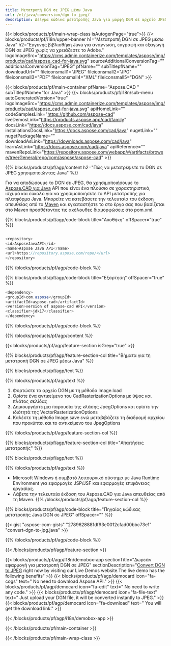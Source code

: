 ```yaml
---
title: Μετατροπή DGN σε JPEG μέσω Java 
url: /el/java/conversion/dgn-to-jpeg/ 
description: Δείγμα κώδικα μετατροπής Java για μορφή DGN σε αρχείο JPEG. Χρησιμοποιήστε αυτό το παράδειγμα κώδικα για να μετατρέψετε το DGN σε JPEG σε οποιαδήποτε εφαρμογή που βασίζεται σε Web ή Desktop Java.
---
```


{{< blocks/products/pf/main-wrap-class isAutogenPage="true">}}
{{< blocks/products/pf/i18n/upper-banner h1="Μετατροπή DGN σε JPEG μέσω Java" h2="Εγγενής βιβλιοθήκη Java για ανάγνωση, εγγραφή και εξαγωγή DGN σε JPEG χωρίς να χρειάζεστε το Adobe." logoImageSrc="https://cms.admin.containerize.com/templates/aspose/img/products/cad/aspose_cad-for-java.svg" sourceAdditionalConversionTag="" additionalConversionTag="JPEG" pfName="" subTitlepfName="" downloadUrl="" fileiconsmall1="JPEG" fileiconsmall2="JPG" fileiconsmall3="PDF" fileiconsmall4="XML" fileiconsmall5="DGN" >}}

{{< blocks/products/pf/main-container pfName="Aspose.CAD " subTitlepfName="for Java" >}}
{{< blocks/products/pf/i18n/sub-menu autoGeneratedVersion="true" logoImageSrc="https://cms.admin.containerize.com/templates/aspose/img/products/cad/aspose_cad-for-java.svg" apiHomeLink="" codeSamplesLink="https://github.com/aspose-cad" liveDemosLink="https://products.aspose.app/cad/family" docsLink="https://docs.aspose.com/cad/java" installationsDocsLink="https://docs.aspose.com/cad/java" nugetLink="" nugetPackageName="" downloadAsLink="https://downloads.aspose.com/cad/java" learnAsLink="https://docs.aspose.com/cad/java" apiReference="" mavenRepoLink="https://repository.aspose.com/webapp/#/artifacts/browse/tree/General/repo/com/aspose/aspose-cad" >}}

{{% blocks/products/pf/agp/content h2="Πώς να μετατρέψετε το DGN σε JPEG χρησιμοποιώντας Java" %}}

Για να αποδώσουμε το DGN σε JPEG, θα χρησιμοποιήσουμε το <a href=https://products.aspose.com/cad/java>Aspose.CAD για Java</a> API που είναι ένα πλούσιο σε χαρακτηριστικά, ισχυρό και εύκολο για να χρησιμοποιήσετε το API μετατροπής για πλατφόρμα Java. Μπορείτε να κατεβάσετε την τελευταία του έκδοση απευθείας από το <a href=https://repository.aspose.com/webapp/#/artifacts/browse/tree/General/repo/com/aspose/aspose-cad>Maven</a> και εγκαταστήστε το στο έργο σας που βασίζεται στο Maven προσθέτοντας τις ακόλουθες διαμορφώσεις στο pom.xml.

{{% blocks/products/pf/agp/code-block title="Αποθήκη" offSpacer="true" %}}

```cs

<repository>
<id>AsposeJavaAPI</id>
<name>Aspose Java API</name>
<url>https://repository.aspose.com/repo/</url>
</repository>

```

{{% /blocks/products/pf/agp/code-block %}}

{{% blocks/products/pf/agp/code-block title="Εξάρτηση" offSpacer="true" %}}

```cs
<dependency>
<groupId>com.aspose</groupId>
<artifactId>aspose-cad</artifactId>
<version>version of aspose-cad API</version>
<classifier>jdk17</classifier>
</dependency>

```

{{% /blocks/products/pf/agp/code-block %}}

{{% /blocks/products/pf/agp/content %}}

{{< blocks/products/pf/agp/feature-section isGrey="true" >}}

{{% blocks/products/pf/agp/feature-section-col title="Βήματα για τη μετατροπή DGN σε JPEG μέσω Java" %}}

{{% blocks/products/pf/agp/text %}}

{{% /blocks/products/pf/agp/text %}}

1. Φορτώστε το αρχείο DGN με τη μέθοδο Image.load
1. Ορίστε ένα αντικείμενο του CadRasterizationOptions με ύψος και πλάτος σελίδας
1. Δημιουργήστε μια παρουσία της κλάσης JpegOptions και ορίστε την ιδιότητά της VectorRasterizationOptions
1. Καλέστε τη μέθοδο Image.save ενώ μεταβιβάζετε τη διαδρομή αρχείου που προκύπτει και το αντικείμενο του JpegOptions

{{% /blocks/products/pf/agp/feature-section-col %}}

{{% blocks/products/pf/agp/feature-section-col title="Απαιτήσεις μετατροπής" %}}

{{% blocks/products/pf/agp/text %}}

{{% /blocks/products/pf/agp/text %}}
- Microsoft Windows ή συμβατό λειτουργικό σύστημα με Java Runtime Environment για εφαρμογές JSP/JSF και εφαρμογές επιφάνειας εργασίας.
- Λάβετε την τελευταία έκδοση του Aspose.CAD για Java απευθείας από τη Maven.
{{% /blocks/products/pf/agp/feature-section-col %}}

{{% blocks/products/pf/agp/code-block title="Πηγαίος κώδικας μετατροπής Java DGN σε JPEG" offSpacer="" %}}

{{< gist "aspose-com-gists" "2789628881df93e0012cfad00bbc73e1" "convert-dgn-to-jpg.java" >}}

{{% /blocks/products/pf/agp/code-block %}}

{{< /blocks/products/pf/agp/feature-section >}}

<!-- aboutfile Starts -->

{{< blocks/products/pf/agp/i18n/demobox-app sectionTitle="Δωρεάν εφαρμογή για μετατροπή DGN σε JPEG" sectionDescription="[Convert DGN to JPEG](https://products.aspose.app/cad/conversion/dgn-to-jpeg) right now by visiting our Live Demos website.The live demo has the following benefits" >}}
        {{< blocks/products/pf/agp/democard icon="fa-cogs" text=" No need to download Aspose API." >}}
        {{< blocks/products/pf/agp/democard icon="fa-edit" text=" No need to write any code." >}}
        {{< blocks/products/pf/agp/democard icon="fa-file-text" text=" Just upload your DGN file, it will be converted instantly to JPEG." >}}
        {{< blocks/products/pf/agp/democard icon="fa-download" text=" You will get the download link." >}}

   
{{< /blocks/products/pf/agp/i18n/demobox-app >}}

<!-- aboutfile Ends -->

{{< /blocks/products/pf/main-container >}}
    
{{< /blocks/products/pf/main-wrap-class >}}